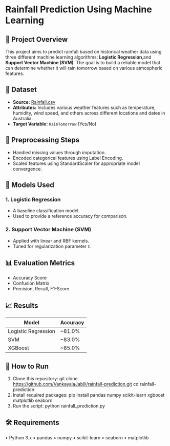 # Rainfall Prediction Using Machine Learning

## 📌 Project Overview
This project aims to predict rainfall based on historical weather data using three different machine learning algorithms: **Logistic Regression**,and **Support Vector Machine (SVM)**. The goal is to build a reliable model that can determine whether it will rain tomorrow based on various atmospheric features.

## 📁 Dataset
- **Source:** [Rainfall.csv](./Rainfall.csv)
- **Attributes:** Includes various weather features such as temperature, humidity, wind speed, and others across different locations and dates in Australia.
- **Target Variable:** `RainTomorrow` (Yes/No)

## 🧪 Preprocessing Steps
- Handled missing values through imputation.
- Encoded categorical features using Label Encoding.
- Scaled features using StandardScaler for appropriate model convergence.
  
## 🤖 Models Used

### 1. Logistic Regression
- A baseline classification model.
- Used to provide a reference accuracy for comparison.

### 2. Support Vector Machine (SVM)
- Applied with linear and RBF kernels.
- Tuned for regularization parameter `C`.

## 📊 Evaluation Metrics
- Accuracy Score
- Confusion Matrix
- Precision, Recall, F1-Score

## 📈 Results

| Model               | Accuracy |
|--------------------|----------|
| Logistic Regression| ~81.0%   |
| SVM                | ~83.0%   |
| XGBoost            | ~85.0%   |

## 🚀 How to Run
1. Clone this repository:
    git clone https://github.com/VankayalaJabili/rainfall-prediction.git
    cd rainfall-prediction
2. Install required packages:
   pip install pandas numpy scikit-learn xgboost matplotlib seaborn
3. Run the script:
   python rainfall_prediction.py
   
## 🛠️ Requirements
 • Python 3.x
 • pandas
 • numpy
 • scikit-learn
 • seaborn
 • matplotlib
